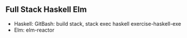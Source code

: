 ## Full Stack Haskell Elm

- Haskell: GitBash: build stack, stack exec haskell exercise-haskell-exe
- Elm: elm-reactor